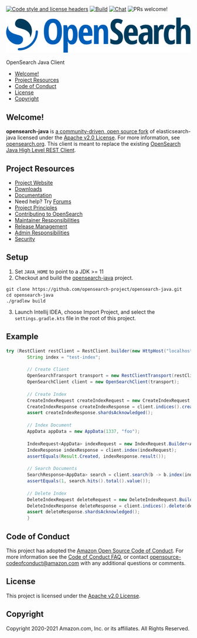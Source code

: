 [![Code style and license headers](https://github.com/opensearch-project/opensearch-java/actions/workflows/checkstyle.yml/badge.svg?branch=main)](https://github.com/opensearch-project/opensearch-java/actions/workflows/checkstyle.yml)
[![Build](https://github.com/opensearch-project/opensearch-java/actions/workflows/build.yml/badge.svg?branch=main)](https://github.com/opensearch-project/opensearch-java/actions/workflows/build.yml)
[![Chat](https://img.shields.io/badge/chat-on%20forums-blue)](https://discuss.opendistrocommunity.dev/c/clients/)
![PRs welcome!](https://img.shields.io/badge/PRs-welcome!-success)

![OpenSearch logo](OpenSearch.svg)

OpenSearch Java Client

- [Welcome!](#welcome)
- [Project Resources](#project-resources)
- [Code of Conduct](#code-of-conduct)
- [License](#license)
- [Copyright](#copyright)

## Welcome!

**opensearch-java** is [a community-driven, open source fork](https://aws.amazon.com/blogs/opensource/introducing-opensearch/) of elasticsearch-java licensed under the [Apache v2.0 License](LICENSE.txt).
For more information, see [opensearch.org](https://opensearch.org/).
This client is meant to replace the existing [OpenSearch Java High Level REST Client](https://opensearch.org/docs/latest/clients/java-rest-high-level/).


## Project Resources

* [Project Website](https://opensearch.org/)
* [Downloads](https://opensearch.org/downloads.html)
* [Documentation](https://opensearch.org/docs/)
* Need help? Try [Forums](https://discuss.opendistrocommunity.dev/)
* [Project Principles](https://opensearch.org/#principles)
* [Contributing to OpenSearch](CONTRIBUTING.md)
* [Maintainer Responsibilities](MAINTAINERS.md)
* [Release Management](RELEASING.md)
* [Admin Responsibilities](ADMINS.md)
* [Security](SECURITY.md)

## Setup

1. Set `JAVA_HOME` to point to a JDK >= 11
2. Checkout and build the [opensearch-java](https://github.com/opensearch-project/opensearch-java) project.
```shell
git clone https://github.com/opensearch-project/opensearch-java.git
cd opensearch-java
./gradlew build
```
3. Launch Intellij IDEA, choose Import Project, and select the `settings.gradle.kts` file in the root of this project.

## Example

```java
try (RestClient restClient = RestClient.builder(new HttpHost("localhost", 9200)).build()) {
        String index = "test-index";

        // Create Client
        OpenSearchTransport transport = new RestClientTransport(restClient, new JacksonJsonpMapper());
        OpenSearchClient client = new OpenSearchClient(transport);

        // Create Index
        CreateIndexRequest createIndexRequest = new CreateIndexRequest.Builder().index(index).build();
        CreateIndexResponse createIndexResponse = client.indices().create(createIndexRequest);
        assert createIndexResponse.shardsAcknowledged();

        // Index Document
        AppData appData = new AppData(1337, "foo");

        IndexRequest<AppData> indexRequest = new IndexRequest.Builder<AppData>().index("index").id("1").document(appData).build();
        IndexResponse indexResponse = client.index(indexRequest);
        assertEquals(Result.Created, indexResponse.result());

        // Search Documents
        SearchResponse<AppData> search = client.search(b -> b.index(index), AppData.class);
        assertEquals(1, search.hits().total().value());

        // Delete Index
        DeleteIndexRequest deleteRequest = new DeleteIndexRequest.Builder().index(index).build();
        DeleteIndexResponse deleteResponse = client.indices().delete(deleteRequest);
        assert deleteResponse.shardsAcknowledged();
        }
```

## Code of Conduct

This project has adopted the [Amazon Open Source Code of Conduct](CODE_OF_CONDUCT.md). For more information see the [Code of Conduct FAQ](https://aws.github.io/code-of-conduct-faq), or contact [opensource-codeofconduct@amazon.com](mailto:opensource-codeofconduct@amazon.com) with any additional questions or comments.

## License

This project is licensed under the [Apache v2.0 License](LICENSE.txt).

## Copyright

Copyright 2020-2021 Amazon.com, Inc. or its affiliates. All Rights Reserved.
